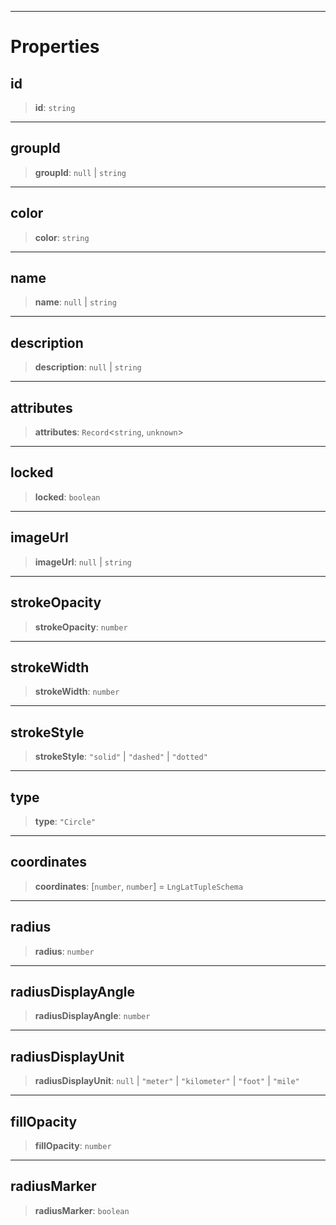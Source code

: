 ***

# Properties

## id

> **id**: `string`

***

## groupId

> **groupId**: `null` | `string`

***

## color

> **color**: `string`

***

## name

> **name**: `null` | `string`

***

## description

> **description**: `null` | `string`

***

## attributes

> **attributes**: `Record`\<`string`, `unknown`>

***

## locked

> **locked**: `boolean`

***

## imageUrl

> **imageUrl**: `null` | `string`

***

## strokeOpacity

> **strokeOpacity**: `number`

***

## strokeWidth

> **strokeWidth**: `number`

***

## strokeStyle

> **strokeStyle**: `"solid"` | `"dashed"` | `"dotted"`

***

## type

> **type**: `"Circle"`

***

## coordinates

> **coordinates**: \[`number`, `number`] = `LngLatTupleSchema`

***

## radius

> **radius**: `number`

***

## radiusDisplayAngle

> **radiusDisplayAngle**: `number`

***

## radiusDisplayUnit

> **radiusDisplayUnit**: `null` | `"meter"` | `"kilometer"` | `"foot"` | `"mile"`

***

## fillOpacity

> **fillOpacity**: `number`

***

## radiusMarker

> **radiusMarker**: `boolean`

